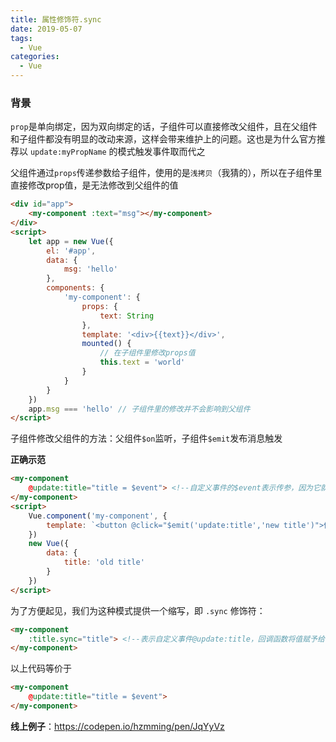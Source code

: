 ```yaml
---
title: 属性修饰符.sync
date: 2019-05-07
tags:
  - Vue
categories:
  - Vue
---
```


### 背景

`prop`是单向绑定，因为双向绑定的话，子组件可以直接修改父组件，且在父组件和子组件都没有明显的改动来源，这样会带来维护上的问题。这也是为什么官方推荐以 `update:myPropName` 的模式触发事件取而代之

父组件通过`props`传递参数给子组件，使用的是`浅拷贝`（我猜的），所以在子组件里直接修改prop值，是无法修改到父组件的值

```HTML
<div id="app">
    <my-component :text="msg"></my-component>
</div>
<script>
    let app = new Vue({
        el: '#app',
        data: {
            msg: 'hello'
        },
        components: {
            'my-component': {
                props: {
                    text: String
                },
                template: '<div>{{text}}</div>',
                mounted() {
                    // 在子组件里修改props值
                    this.text = 'world'
                }
            }
        }
    })
    app.msg === 'hello' // 子组件里的修改并不会影响到父组件
</script>
```

子组件修改父组件的方法：父组件`$on`监听，子组件`$emit`发布消息触发

**正确示范**

```html
<my-component
    @update:title="title = $event"> <!--自定义事件的$event表示传参，因为它就没有原生事件！！-->
</my-component>
<script>
    Vue.component('my-component', {
        template: `<button @click="$emit('update:title','new title')">修改</button>`
    })
    new Vue({
        data: {
            title: 'old title'
        }
    })
</script>
```

为了方便起见，我们为这种模式提供一个缩写，即 `.sync` 修饰符：

```html
<my-component
    :title.sync="title"> <!--表示自定义事件@update:title，回调函数将值赋予给当前实例的title字段-->
</my-component>
```

以上代码等价于

```html
<my-component
    @update:title="title = $event">
</my-component>
```

 

**线上例子**：https://codepen.io/hzmming/pen/JqYyVz